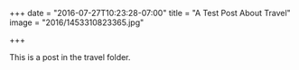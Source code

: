 +++
date = "2016-07-27T10:23:28-07:00"
title = "A Test Post About Travel"
image = "2016/1453310823365.jpg"

+++

This is a post in the travel folder.